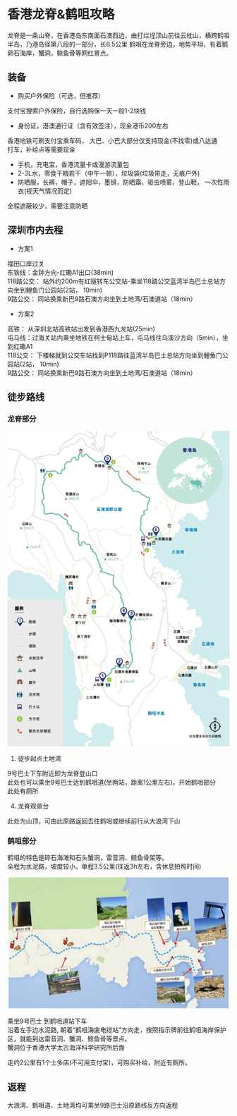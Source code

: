 # 香港龙脊&鹤咀攻略

龙脊是一条山脊，在香港岛东南面石澳西边，由打烂埕顶山前往云枕山，横跨鹤咀半岛，乃港岛径第八段的一部分，长8.5公里
鹤咀在龙脊旁边，地势平坦，有着鹅卵石海岸，蟹洞，鲸鱼骨等网红景点。

## 装备

- 购买户外保险（可选，但推荐）

支付宝搜索户外保险，自行选购保一天一般1-2块钱  

- 身份证，港澳通行证（含有效签注），现金港币200左右

香港地铁可刷支付宝乘车码， 大巴、小巴大部分仅支持现金(不找零)或八达通  
打车，补给点等需要现金

- 手机，充电宝，香港流量卡或漫游流量包
- 2-3L水，零食干粮若干（中午一顿），垃圾袋(垃圾带走，无痕户外)
- 防晒服，长裤，帽子，遮阳伞，墨镜，防晒霜，驱虫喷雾，登山鞋， 一次性雨衣(视天气情况而定)

全程遮蔽较少，需要注意防晒

## 深圳市内去程

- 方案1 

福田口岸过关  
东铁线：金钟方向-红磡A1出口(38min)  
118路公交： 站外约200m有红隧转车公交站-乘坐118路公交蓝湾半岛巴士总站方向坐到鲤鱼门公园站(2站， 10min)  
9路公交： 同站换乘新巴9路石澳方向坐到土地湾/石澳道站（18min）  

- 方案2

高铁： 从深圳北站高铁站出发到香港西九龙站(25min)  
屯马线：过海关站内乘坐地铁在柯士甸站上车，屯马线往乌溪沙方向（5min），坐到红磡A1  
118公交： 下楼梯就到公交车站找到P118路往蓝湾半岛巴士总站方向坐到鲤鱼门公园站(2站， 10min)  
9路公交： 同站换乘新巴9路石澳方向坐到土地湾/石澳道站（18min）  

## 徒步路线

### 龙脊部分

![主地图](dragon-back-map-tc.jpg)

1. 徒步起点土地湾

9号巴士下车附近即为龙脊登山口  
此处也可以乘坐9号巴士达到鹤咀道(坐两站，距离1公里左右)，开始鹤咀部分  
此处有厕所  

4. 龙脊观景台

此处为山顶，可由此原路返回去往鹤咀或继续前行从大浪湾下山

### 鹤咀部分

鹤咀的特色是碎石海滩和石头蟹洞，雷音洞、鲸鱼骨架等。  
全程为水泥路，坡度较小。单程3.5公里(往返3h左右，含休息拍照时间)  

![鹤咀游览图](./CapeDaguilar.jpg)  

乘坐9号巴士 到鹤咀道站下车  
沿着左手边水泥路, 朝着“鹤咀海底电缆站”方向走，按照指示牌前往鹤咀海岸保护区，就能到达雷音洞、蟹洞、鲸鱼骨等景点。  
蟹洞位于香港大学太古海洋科学研究所后面  

走约2公里有1个士多店(不可用支付宝)，可购买补给，附近有厕所。  

## 返程

大浪湾、鹤咀道、土地湾均可乘坐9路巴士沿原路线反方向返程
